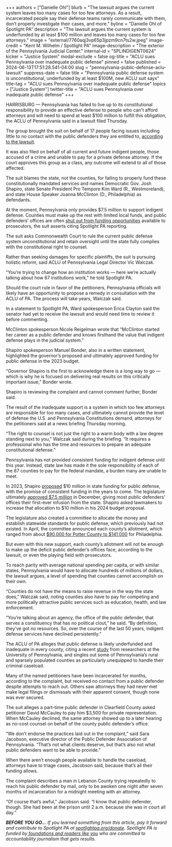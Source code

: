 +++
authors = ["Danielle Ohl"]
blurb = "The lawsuit argues the current system leaves too many cases for too few attorneys. As a result, incarcerated people say their defense teams rarely communicate with them, don’t properly investigate their cases, and more."
byline = "Danielle Ohl of Spotlight PA"
description = "The lawsuit argues the current system is underfunded by at least $100 million and leaves too many cases for too few attorneys."
image = "external/7760aqj3vp65p3jpzm9cn7ts2w.jpeg"
image-credit = "Kent M. Wilhelm / Spotlight PA"
image-description = "The exterior of the Pennsylvania Judicial Center."
internal-id = "SPLINDIGENT0624"
kicker = "Justice System"
modal-exclude = false
og-title = "ACLU sues Pennsylvania over inadequate public defense"
pinned = false
published = 2024-06-13T17:51:28.541-04:00
slug = "pennsylvania-public-defense-aclu-lawsuit"
suppress-date = false
title = "Pennsylvania public defense system is unconstitutional, underfunded by at least $100M, new ACLU suit says"
title-tag = "ACLU sues Pennsylvania over inadequate public defense"
topics = ["Justice System"]
twitter-title = "ACLU sues Pennsylvania over inadequate public defense"
+++

HARRISBURG —&nbsp;Pennsylvania has failed to live up to its constitutional responsibility to provide an effective defense to people who can&#39;t afford attorneys and will need to spend at least $100 million to fulfill this obligation, the ACLU of Pennsylvania said in a lawsuit filed Thursday.

The group brought the suit on behalf of 17 people facing issues including little to no contact with the public defenders they are entitled to, <a href="https://www.aclupa.org/en/press-releases/aclu-pennsylvania-sues-commonwealth-over-inadequate-public-defense-system">according to the lawsuit</a>.

It was also filed on behalf of all current and future indigent people, those accused of a crime and unable to pay for a private defense attorney. If the court approves this group as a class, any outcome will extend to all of those affected.

The suit blames the state, not the counties, for failing to properly fund these constitutionally mandated services and names Democratic Gov. Josh Shapiro, state Senate President Pro Tempore Kim Ward (R., Westmoreland), and state House Speaker Joanna McClinton (D., Philadelphia) as defendants.

At the moment, Pennsylvania only provides $7.5 million to support indigent defense. Counties must make up the rest with limited local funds, and public defenders’ offices are often <a href="https://www.spotlightpa.org/news/2024/04/opioid-settlement-cash-boon-to-pennsylvania-prosecutors-but-public-defenders-are-being-turned-away/">shut out from funding opportunities</a> available to prosecutors, the suit asserts citing Spotlight PA reporting.

The suit asks Commonwealth Court to rule the current public defense system unconstitutional and retain oversight until the state fully complies with the constitutional right to counsel.

Rather than seeking damages for specific plaintiffs, the suit is pursuing holistic reform, said ACLU of Pennsylvania Legal Director Vic Walczak.

“You’re trying to change how an institution works — here we’re actually talking about how 67 institutions work,” he told Spotlight PA.

Should the court rule in favor of the petitioners, Pennsylvania officials will likely have an opportunity to propose a remedy in consultation with the ACLU of PA. The process will take years, Walczak said.

<script src="https://www.spotlightpa.org/embed.js" async></script><div data-spl-embed-version="1" data-spl-src="https://www.spotlightpa.org/embeds/newsletter/"></div>

In a statement to Spotlight PA, Ward spokesperson Erica Clayton said the senator had yet to receive the lawsuit and would need time to review it before commenting.

McClinton spokesperson Nicole Reigelman wrote that “McClinton started her career as a public defender and knows firsthand the value that indigent defense plays in the judicial system.”

Shapiro spokesperson Manuel Bonder, also in a written statement, highlighted the governor’s proposed and ultimately approved funding for public defense in the 2023 budget.

“Governor Shapiro is the first to acknowledge there is a long way to go — which is why he is focused on delivering real results on this critically important issue,” Bonder wrote.

Shapiro is reviewing the complaint and cannot comment further, Bonder said.

The result of the inadequate support is a system in which too few attorneys are responsible for too many cases, and ultimately cannot provide the level of defense the U.S. and Pennsylvania Constitutions demand, attorneys for the petitioners said at a news briefing Thursday morning.

“The right to counsel is not just the right to a warm body with a law degree standing next to you,” Walczak said during the briefing. “It requires a professional who has the time and resources to prepare an adequate constitutional defense.”

Pennsylvania has not provided consistent funding for indigent defense until this year. Instead, state law has made it the sole responsibility of each of the 67 counties to pay for the federal mandate, a burden many are unable to meet.

In 2023, Shapiro <a href="https://www.spotlightpa.org/news/2023/04/pa-public-defense-gov-shapiro/">proposed</a> $10 million in state funding for public defense, with the promise of consistent funding in the years to come. The legislature ultimately <a href="https://www.spotlightpa.org/news/2024/01/pennsylvania-public-defense-state-funded/">approved $7.5 million</a> in December, giving most public defenders’ offices their first-ever infusion from the state. Shapiro asked lawmakers to increase that allocation to $10 million in his 2024 budget proposal.

The legislature also created a committee to allocate the money and establish statewide standards for public defense, which previously had not existed. In April, the committee announced each county’s allotment, which ranged from about <a href="https://www.spotlightpa.org/news/2024/04/state-advisory-committee-releases-plan-for-historic-public-defense-money/">$90,000 for Potter County to $141,000</a> for Philadelphia.

But even with this new support, each county’s allotment will not be enough to make up the deficit public defender’s offices face, according to the lawsuit, or even the playing field with prosecutors.

To reach parity with average national spending per capita, or with similar states, Pennsylvania would have to allocate hundreds of millions of dollars, the lawsuit argues, a level of spending that counties cannot accomplish on their own.

“Counties do not have the means to raise revenue in the way the state does,” Walczak said, noting counties also have to pay for competing and more politically attractive public services such as education, health, and law enforcement.

“You’re talking about an agency, the office of the public defender, that serves a constituency that has no political clout,” he said. “By definition, they’ve got no resources. So, over the course of the last 50 years, indigent defense services have declined persistently.”

The ACLU of PA alleges that public defense is likely underfunded and inadequate in every county, citing a recent <a href="https://www.law.upenn.edu/live/news/16737-significant-public-defender-shortage">study</a> from researchers at the University of Pennsylvania, and singles out some of Pennsylvania’s rural and sparsely populated counties as particularly unequipped to handle their criminal caseload.

<script src="https://www.spotlightpa.org/embed.js" async></script><div data-spl-embed-version="1" data-spl-src="https://www.spotlightpa.org/embeds/donate/"></div>

Many of the named petitioners have been incarcerated for months, according to the complaint, but received no contact from a public defender despite attempts to reach out. Others saw attorneys they had never met make legal filings or dismissals with their apparent consent, though none was ever secured.

The suit alleges a part-time public defender in Clearfield County asked petitioner David McCauley to pay him $3,500 for private representation. When McCauley declined, the same attorney showed up to a later hearing as no-cost counsel on behalf of the county public defender’s office.

“We don’t endorse the practices laid out in the complaint,” said Sara Jacobson, executive director of the Public Defender Association of Pennsylvania. “That’s not what clients deserve, but that’s also not what public defenders want to be able to provide.”

When there aren’t enough people available to handle the caseload, attorneys have to triage cases, Jacobson said, because that’s all their funding allows.

The complaint describes a man in Lebanon County trying repeatedly to reach his public defender by mail, only to be awoken one night after seven months of incarceration for a midnight meeting with an attorney.

“Of course that’s awful,” Jacobson said. “I know that public defender, though. She had been at the prison until 2 a.m. because she was in court all day.”

<strong><em>BEFORE YOU GO…</em></strong><em> If you learned something from this article, pay it forward and contribute to Spotlight PA at </em><a href="https://www.spotlightpa.org/donate"><em>spotlightpa.org/donate</em></a><em>. Spotlight PA is funded by</em><a href="https://www.spotlightpa.org/support"><em> foundations and readers like you</em></a><em> who are committed to accountability journalism that gets results.</em>

